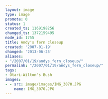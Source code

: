 ```yaml
---
layout: image
type: image
promote: 0
status: 1
created_ts: 1169198256
changed_ts: 1372159495
node_id: 1755
title: Andy's fern closeup
created: '2007-01-19'
changed: '2013-06-25'
aliases:
- "/2007/01/19/andys_fern_closeup/"
permalink: "/2007/01/19/andys_fern_closeup/"
tags:
- Otari-Wilton's Bush
images:
- - src: image/images/IMG_3070.JPG
    name: IMG_3070.JPG
---
```


